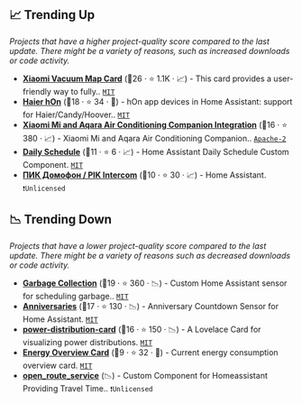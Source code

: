 ## 📈 Trending Up

_Projects that have a higher project-quality score compared to the last update. There might be a variety of reasons, such as increased downloads or code activity._

- <b><a href="https://github.com/PiotrMachowski/lovelace-xiaomi-vacuum-map-card">Xiaomi Vacuum Map Card</a></b> (🥇26 ·  ⭐ 1.1K · 📈) - This card provides a user-friendly way to fully.. <code><a href="http://bit.ly/34MBwT8">MIT</a></code>
- <b><a href="https://github.com/Andre0512/hon">Haier hOn</a></b> (🥇18 ·  ⭐ 34 · 🐣) - hOn app devices in Home Assistant: support for Haier/Candy/Hoover.. <code><a href="http://bit.ly/34MBwT8">MIT</a></code>
- <b><a href="https://github.com/syssi/xiaomi_airconditioningcompanion">Xiaomi Mi and Aqara Air Conditioning Companion Integration</a></b> (🥇16 ·  ⭐ 380 · 📈) - Xiaomi Mi and Aqara Air Conditioning Companion.. <code><a href="http://bit.ly/3nYMfla">Apache-2</a></code>
- <b><a href="https://github.com/amitfin/daily_schedule">Daily Schedule</a></b> (🥈11 ·  ⭐ 6 · 📈) - Home Assistant Daily Schedule Custom Component. <code><a href="http://bit.ly/34MBwT8">MIT</a></code>
- <b><a href="https://github.com/alryaz/hass-pik-intercom">ПИК Домофон / PIK Intercom</a></b> (🥉10 ·  ⭐ 30 · 📈) - Home Assistant. <code>❗Unlicensed</code>

## 📉 Trending Down

_Projects that have a lower project-quality score compared to the last update. There might be a variety of reasons such as decreased downloads or code activity._

- <b><a href="https://github.com/bruxy70/Garbage-Collection">Garbage Collection</a></b> (🥇19 ·  ⭐ 360 · 📉) - Custom Home Assistant sensor for scheduling garbage.. <code><a href="http://bit.ly/34MBwT8">MIT</a></code>
- <b><a href="https://github.com/pinkywafer/Anniversaries">Anniversaries</a></b> (🥇17 ·  ⭐ 130 · 📉) - Anniversary Countdown Sensor for Home Assistant. <code><a href="http://bit.ly/34MBwT8">MIT</a></code>
- <b><a href="https://github.com/JonahKr/power-distribution-card">power-distribution-card</a></b> (🥈16 ·  ⭐ 150 · 📉) - A Lovelace Card for visualizing power distributions. <code><a href="http://bit.ly/34MBwT8">MIT</a></code>
- <b><a href="https://github.com/Sese-Schneider/ha-energy-overview-card">Energy Overview Card</a></b> (🥉9 ·  ⭐ 32 · 🐣) - Current energy consumption overview card. <code><a href="http://bit.ly/34MBwT8">MIT</a></code>
- <b><a href="{}">open_route_service</a></b> (📉) - Custom Component for Homeassistant Providing Travel Time.. <code>❗Unlicensed</code>

